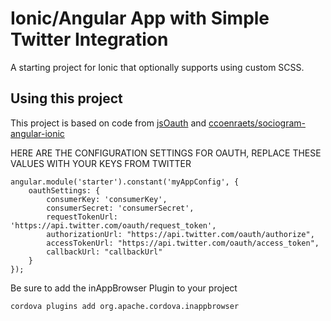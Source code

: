 Ionic/Angular App with Simple Twitter Integration
=====================

A starting project for Ionic that optionally supports
using custom SCSS.

## Using this project

This project is based on code from [jsOauth](https://github.com/bytespider/jsOAuth) and [ccoenraets/sociogram-angular-ionic](https://github.com/ccoenraets/sociogram-angular-ionic)

HERE ARE THE CONFIGURATION SETTINGS FOR OAUTH, REPLACE  THESE VALUES WITH YOUR KEYS FROM TWITTER

    angular.module('starter').constant('myAppConfig', {
        oauthSettings: {
            consumerKey: 'consumerKey',
            consumerSecret: 'consumerSecret',
            requestTokenUrl: 'https://api.twitter.com/oauth/request_token',
            authorizationUrl: "https://api.twitter.com/oauth/authorize",
            accessTokenUrl: "https://api.twitter.com/oauth/access_token",
            callbackUrl: "callbackUrl"
        }
    });

Be sure to add the inAppBrowser Plugin to your project

    cordova plugins add org.apache.cordova.inappbrowser